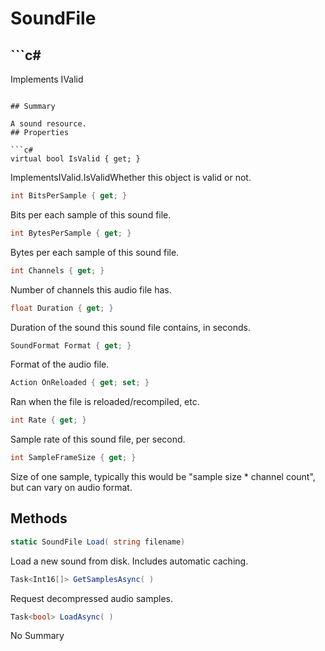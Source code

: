 # SoundFile

## ```c#
Implements IValid
```

## Summary

A sound resource.
## Properties

```c#
virtual bool IsValid { get; } 
```
ImplementsIValid.IsValidWhether this object is valid or not.
```c#
int BitsPerSample { get; } 
```
Bits per each sample of this sound file.
```c#
int BytesPerSample { get; } 
```
Bytes per each sample of this sound file.
```c#
int Channels { get; } 
```
Number of channels this audio file has.
```c#
float Duration { get; } 
```
Duration of the sound this sound file contains, in seconds.
```c#
SoundFormat Format { get; } 
```
Format of the audio file.
```c#
Action OnReloaded { get; set; } 
```
Ran when the file is reloaded/recompiled, etc.
```c#
int Rate { get; } 
```
Sample rate of this sound file, per second.
```c#
int SampleFrameSize { get; } 
```
Size of one sample, typically this would be "sample size * channel count", but can vary on audio format.
## Methods

```c#
static SoundFile Load( string filename) 
```
Load a new sound from disk. Includes automatic caching.
```c#
Task<Int16[]> GetSamplesAsync( ) 
```
Request decompressed audio samples.
```c#
Task<bool> LoadAsync( ) 
```
No Summary

